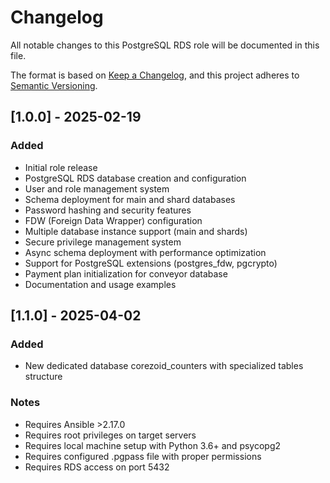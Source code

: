 # Changelog

All notable changes to this PostgreSQL RDS role will be documented in this file.

The format is based on [Keep a Changelog](https://keepachangelog.com/en/1.0.0/),
and this project adheres to [Semantic Versioning](https://semver.org/spec/v2.0.0.html).

## [1.0.0] - 2025-02-19

### Added
- Initial role release
- PostgreSQL RDS database creation and configuration
- User and role management system
- Schema deployment for main and shard databases
- Password hashing and security features
- FDW (Foreign Data Wrapper) configuration
- Multiple database instance support (main and shards)
- Secure privilege management system
- Async schema deployment with performance optimization
- Support for PostgreSQL extensions (postgres_fdw, pgcrypto)
- Payment plan initialization for conveyor database
- Documentation and usage examples

## [1.1.0] - 2025-04-02
### Added
- New dedicated database corezoid_counters with specialized tables structure

### Notes
- Requires Ansible >2.17.0 
- Requires root privileges on target servers
- Requires local machine setup with Python 3.6+ and psycopg2
- Requires configured .pgpass file with proper permissions
- Requires RDS access on port 5432